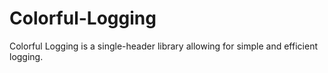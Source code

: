 # Colorful-Logging
Colorful Logging is a single-header library allowing for simple and efficient logging.
